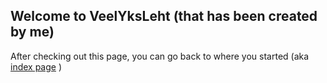 <script async src="https://api.beta.glia.com/salemove_integration.js"></script>

## Welcome to VeelYksLeht (that has been created by me)

After checking out this page, you can go back to where you started (aka [index page](index.md) )

